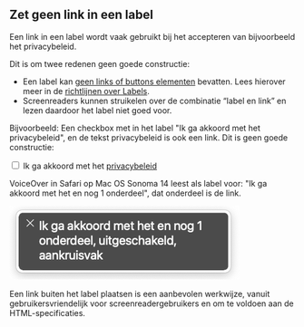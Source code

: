 <!-- @license CC0-1.0 -->

## Zet geen link in een label

Een link in een label wordt vaak gebruikt bij het accepteren van bijvoorbeeld het privacybeleid.

Dit is om twee redenen geen goede constructie:

- Een label kan [geen links of buttons elementen](https://developer.mozilla.org/en-US/docs/Web/HTML/Element/label#accessibility_concerns) bevatten. Lees hierover meer in de [richtlijnen over Labels](/richtlijnen/formulieren/alle-richtlijnen/labels).
- Screenreaders kunnen struikelen over de combinatie “label en link” en lezen daardoor het label niet goed voor.

Bijvoorbeeld:
Een checkbox met in het label "Ik ga akkoord met het privacybeleid", en de tekst privacybeleid is ook een link.
Dit is geen goede constructie:

<div class="nlds-dont">
  <input id="p" type="checkbox" name="privacybeleid" />
  <label for="p">
    Ik ga akkoord met het <a href="#">privacybeleid</a>
  </label>
</div>

VoiceOver in Safari op Mac OS Sonoma 14 leest als label voor: "Ik ga akkoord met het en nog 1 onderdeel", dat onderdeel is de link.

![Screenshot van uitvoer VoiceOver met de tekst: Ik ga akkoord met het en nog 1 onderdeel, dat onderdeel is de link.](https://raw.githubusercontent.com/nl-design-system/documentatie/assets/_img_links-vo-link-in-label.png)

Een link buiten het label plaatsen is een aanbevolen werkwijze, vanuit gebruikersvriendelijk voor screenreadergebruikers en om te voldoen aan de HTML-specificaties.
